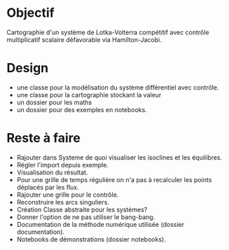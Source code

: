 # Objectif

Cartographie d'un système de Lotka-Volterra compétitif avec contrôle multiplicatif scalaire
défavorable via Hamilton-Jacobi.

# Design

- une classe pour la modélisation du système différentiel avec contrôle.
- une classe pour la cartographie stockant la valeur
- un dossier pour les maths
- un dossier pour des exemples en notebooks. 

# Reste à faire

- Rajouter dans Systeme de quoi visualiser les isoclines et les équilibres.
- Régler l'import depuis exemple.
- Visualisation du résultat.
- Pour une grille de temps régulière on n'a pas à recalculer les points déplacés par les flux.
- Rajouter une grille pour le contrôle.
- Reconstruire les arcs singuliers.
- Création Classe abstraite pour les systèmes?
- Donner l'option de ne pas utiliser le bang-bang.
- Documentation de la méthode numérique utilisée (dossier documentation).
- Notebooks de démonstrations (dossier notebooks).
